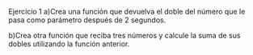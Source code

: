 Ejercicio 1
a)Crea una función que devuelva el doble del número que le pasa como parámetro después de 2 segundos.

b)Crea otra función que reciba tres números y calcule la suma de sus dobles utilizando la función anterior.